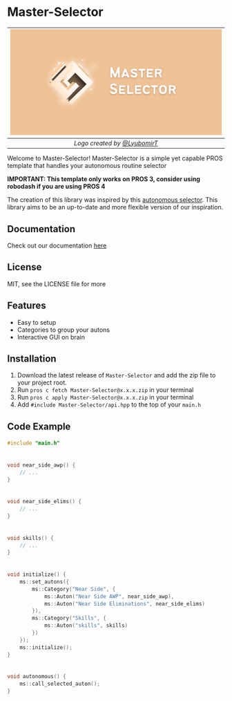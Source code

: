 # Master-Selector

| ![Master-Selector](docs/_static/branding/MasterSelector%20(640%20x%20320%20px).png) |
|:--:|
| *Logo created by [@LyubomirT](https://github.com/LyubomirT)* |

Welcome to Master-Selector!
Master-Selector is a simple yet capable PROS template that handles your autonomous routine selector

**IMPORTANT: This template only works on PROS 3, consider using robodash if you are using PROS 4**

The creation of this library was inspired by this [autonomous selector](https://github.com/kunwarsahni01/Vex-Autonomous-Selector).
This library aims to be an up-to-date and more flexible version of our inspiration.

## Documentation
Check out our documentation [here](https://themaster3558.github.io/Master-Selector)

## License
MIT, see the LICENSE file for more

## Features
- Easy to setup
- Categories to group your autons
- Interactive GUI on brain

## Installation
1. Download the latest release of `Master-Selector` and add the zip file to your project root.
2. Run `pros c fetch Master-Selector@x.x.x.zip` in your terminal
3. Run `pros c apply Master-Selector@x.x.x.zip` in your terminal
4. Add `#include Master-Selector/api.hpp` to the top of your `main.h`

## Code Example

```c++
#include "main.h"


void near_side_awp() {
    // ...
}


void near_side_elims() {
    // ...
}


void skills() {
    // ...
}


void initialize() {
    ms::set_autons({
        ms::Category("Near Side", {
            ms::Auton("Near Side AWP", near_side_awp),
            ms::Auton("Near Side Eliminations", near_side_elims)
        }),
        ms::Category("Skills", {
            ms::Auton("skills", skills)
        })
    });
    ms::initialize();
}


void autonomous() {
    ms::call_selected_auton();
}
```

